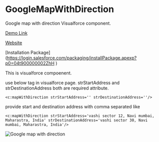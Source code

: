 # GoogleMapWithDirection
Google map with direction Visualforce component. 

[Demo Link](https://ap2-developer-edition.ap1.force.com/pages/RN_GMapWithDirection)

[Website](http://ratanpaul.github.io/GoogleMapWithDirection/)

[Installation Package] (https://login.salesforce.com/packaging/installPackage.apexp?p0=04t900000002ZhH )

This is visualforce compoenent. 

use below tag in visualforce page.
strStartAddress and strDestinationAddress both are required attribute.
```
<c:mapWithDirection strStartAddress='' strDestinationAddress=''/>
```
provide start and destination address with comma separated
like 
```
<c:mapWithDirection strStartAddress='vashi sector 12, Navi mumbai, Maharastra, India' strDestinationAddress='vashi sector 30, Navi mumbai, Maharastra, India'/>
```

![Google map with direction](https://raw.githubusercontent.com/RatanPaul/imges/master/img/GMapWithDirection.png)
